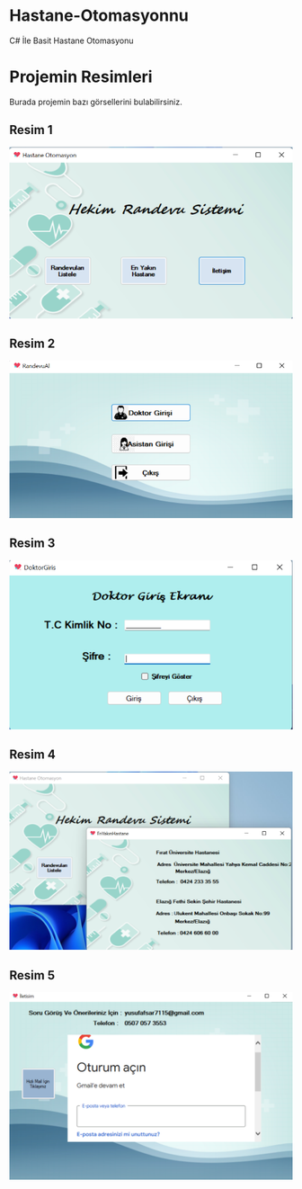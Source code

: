 # Hastane-Otomasyonnu
C# İle Basit Hastane Otomasyonu
# Projemin Resimleri

Burada projemin bazı görsellerini bulabilirsiniz.

## Resim 1
![Resim 1](https://github.com/yusufafsar23/Hastane-Otomasyonnu/blob/main/images/1.png)

## Resim 2
![Resim 2](https://github.com/yusufafsar23/Hastane-Otomasyonnu/blob/main/images/2.png)

## Resim 3
![Resim 3](https://github.com/yusufafsar23/Hastane-Otomasyonnu/blob/main/images/3.png)

## Resim 4
![Resim 4](https://github.com/yusufafsar23/Hastane-Otomasyonnu/blob/main/images/4.png)

## Resim 5
![Resim 5](https://github.com/yusufafsar23/Hastane-Otomasyonnu/blob/main/images/5.png)

